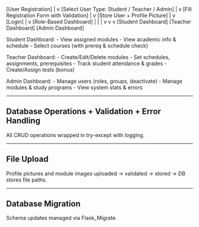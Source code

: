 [User Registration]
    |
    v
[Select User Type: Student / Teacher / Admin]
    |
    v
[Fill Registration Form with Validation]
    |
    v
[Store User + Profile Picture]
    |
    v
[Login]
    |
    v
[Role-Based Dashboard]
    |                   |                     |
    v                   v                     v
[Student Dashboard]  [Teacher Dashboard]  [Admin Dashboard]

Student Dashboard:
    - View assigned modules
    - View academic info & schedule
    - Select courses (with prereq & schedule check)

Teacher Dashboard:
    - Create/Edit/Delete modules
    - Set schedules, assignments, prerequisites
    - Track student attendance & grades
    - Create/Assign tests (bonus)

Admin Dashboard:
    - Manage users (roles, groups, deactivate)
    - Manage modules & study programs
    - View system stats & errors

-------------------------------------------------------
Database Operations + Validation + Error Handling
-------------------------------------------------------
All CRUD operations wrapped in try-except with logging.

-------------------------------------------------------
File Upload
-------------------------------------------------------
Profile pictures and module images uploaded -> validated -> stored -> DB stores file paths.

-------------------------------------------------------
Database Migration
-------------------------------------------------------
Schema updates managed via Flask_Migrate.
